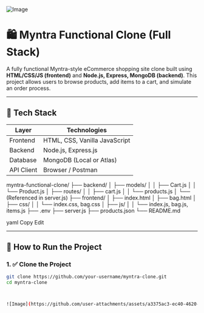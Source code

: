 ![Image](https://github.com/user-attachments/assets/a3375ac3-ec40-4620-b907-a2bbb173eb5f)


# 🛍️ Myntra Functional Clone (Full Stack)

A fully functional Myntra-style eCommerce shopping site clone built using **HTML/CSS/JS (frontend)** and **Node.js, Express, MongoDB (backend)**. This project allows users to browse products, add items to a cart, and simulate an order process.

---

## 🔧 Tech Stack

| Layer       | Technologies                                |
|-------------|---------------------------------------------|
| Frontend    | HTML, CSS, Vanilla JavaScript               |
| Backend     | Node.js, Express.js                         |
| Database    | MongoDB (Local or Atlas)                    |
| API Client  | Browser / Postman                        

myntra-functional-clone/
├── backend/
│ ├── models/
│ │ ├── Cart.js
│ │ └── Product.js
│ ├── routes/
│ │ ├── cart.js
│ │ └── products.js
│ └── (Referenced in server.js)
├── frontend/
│ ├── index.html
│ ├── bag.html
│ ├── css/
│ │ └── index.css, bag.css
│ ├── js/
│ │ └── index.js, bag.js, items.js
├── .env
├── server.js
├── products.json
└── README.md

yaml
Copy
Edit

---

## 🚀 How to Run the Project

### 1. ✅ Clone the Project

```bash
git clone https://github.com/your-username/myntra-clone.git
cd myntra-clone



![Image](https://github.com/user-attachments/assets/a3375ac3-ec40-4620-b907-a2bbb173eb5f)

